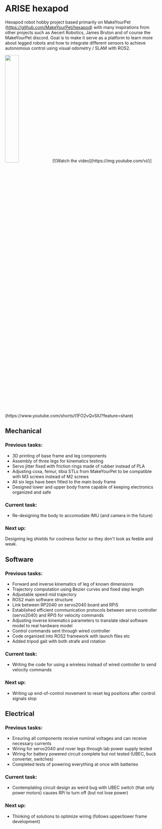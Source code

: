 # ARISE hexapod

Hexapod robot hobby project based primarily on MakeYourPet (https://github.com/MakeYourPet/hexapod) with many inspirations from other projects such as Aecert Robotics, James Bruton and of course the MakeYourPet discord. Goal is to make it serve as a platform to learn more about legged robots and how to integrate different sensors to achieve autonomous control using visual odometry / SLAM with ROS2. 

<img src="https://github.com/madyhr/arise/blob/master/doc/arise_3_legs.gif" width=30% height=30%>
[![Watch the video](https://img.youtube.com/vi/)](https://www.youtube.com/shorts/t1FO2vQvSlU?feature=share)

## Mechanical

### Previous tasks:
- 3D printing of base frame and leg components
- Assembly of three legs for kinematics testing
- Servo jitter fixed with friction rings made of rubber instead of PLA
- Adjusting coxa, femur, tibia STLs from MakeYourPet to be compatible with M3 screws instead of M2 screws
- All six legs have been fitted to the main body frame
- Designed lower and upper body frame capable of keeping electronics organized and safe

### Current task: 
- Re-designing the body to accomodate IMU (and camera in the future)

### Next up: 
Designing leg shields for coolness factor so they don't look as feeble and weak.

## Software

### Previous tasks:
- Forward and inverse kinematics of leg of known dimensions
- Trajectory computation using Bezier curves and fixed step length
- Adjustable speed mid trajectory
- ROS2 main software structure
- Link between RP2040 on servo2040 board and RPi5
- Established efficient communication protocols between servo controller (servo2040) and RPi5 for velocity commands
- Adjusting inverse kinematics parameters to translate ideal software model to real hardware model
- Control commands sent through wired controller
- Code organized into ROS2 framework with launch files etc
- Added tripod gait with both strafe and rotation

### Current task: 
- Writing the code for using a wireless instead of wired controller to send velocity commands


### Next up: 
- Writing up end-of-control movement to reset leg positions after control signals stop

## Electrical

### Previous tasks:
- Ensuring all components receive nominal voltages and can receive necessary currents
- Wiring for servo2040 and rover legs through lab power supply tested
- Wiring for battery powered circuit complete but not tested (UBEC, buck converter, switches)
- Completed tests of powering everything at once with batteries

### Current task: 
- Contemplating circuit design as weird bug with UBEC switch (that only power motors) causes RPi to turn off (but not lose power) 

### Next up: 
- Thinking of solutions to optimize wiring (follows upper/lower frame development)
